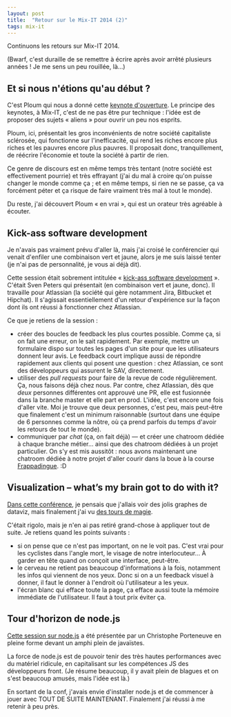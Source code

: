 ```yaml
---
layout: post
title:  "Retour sur le Mix-IT 2014 (2)"
tags: mix-it
---
```


Continuons les retours sur Mix-IT 2014.

(Bwarf, c'est duraille de se remettre à écrire après avoir arrêté plusieurs années ! Je me sens un peu rouillée, là…)

## Et si nous n'étions qu'au début ?

C'est Ploum qui nous a donné cette [keynote d'ouverture][session-ploum]. Le principe des keynotes, à Mix-IT, c'est de ne pas être pur technique : l'idée est de proposer des sujets « aliens » pour ouvrir un peu nos esprits.

Ploum, ici, présentait les gros inconvénients de notre société capitaliste sclérosée, qui fonctionne sur l'inefficacité, qui rend les riches encore plus riches et les pauvres encore plus pauvres. Il proposait donc, tranquillement, de réécrire l'économie et toute la société à partir de rien.

Ce genre de discours est en même temps très tentant (notre société est effectivement pourrie) et très effrayant (j'ai du mal à croire qu'on puisse changer le monde comme ça ; et en même temps, si rien ne se passe, ça va forcément péter et ça risque de faire vraiment très mal à tout le monde).

Du reste, j'ai découvert Ploum « en vrai », qui est un orateur très agréable à écouter.

## Kick-ass software development

Je n'avais pas vraiment prévu d'aller là, mais j'ai croisé le conférencier qui venait d'enfiler une combinaison vert et jaune, alors je me suis laissé tenter (je n'ai pas de personnalité, je vous ai déjà dit).

Cette session était sobrement intitulée « [kick-ass software development][session-kick-ass] ». C'était Sven Peters qui présentait (en combinaison vert et jaune, donc). Il travaille pour Atlassian (la société qui gère notamment Jira, Bitbucket et Hipchat). Il s'agissait essentiellement d'un retour d'expérience sur la façon dont ils ont réussi à fonctionner chez Atlassian.

Ce que je retiens de la session :

* créer des boucles de feedback les plus courtes possible. Comme ça, si on fait une erreur, on le sait rapidement. Par exemple, mettre un formulaire dispo sur toutes les pages d'un site pour que les utilisateurs donnent leur avis. Le feedback court implique aussi de répondre rapidement aux clients qui posent une question : chez Atlassian, ce sont des développeurs qui assurent le SAV, directement.
* utiliser des _pull requests_ pour faire de la revue de code régulièrement. Ça, nous faisons déjà chez nous. Par contre, chez Atlassian, dès que _deux_ personnes différentes ont approuvé une PR, elle est fusionnée dans la branche master et elle part en prod. L'idée, c'est encore une fois d'aller vite. Moi je trouve que deux personnes, c'est peu, mais peut-être que finalement c'est un minimum raisonnable (surtout dans une équipe de 6 personnes comme la nôtre, où ça prend parfois du temps d'avoir les retours de tout le monde).
* communiquer par _chat_ (ça, on fait déjà) — et créer une chatroom dédiée à chaque branche métier… ainsi que des chatroom dédiées à un projet particulier. On s'y est mis aussitôt : nous avons maintenant une chatroom dédiée à notre projet d'aller courir dans la boue à la course [Frappadingue][frappadingue]. :D

## Visualization – what’s my brain got to do with it?

[Dans cette conférence][session-brain], je pensais que j'allais voir des jolis graphes de dataviz, mais finalement j'ai vu [des tours de magie][magie].

C'était rigolo, mais je n'en ai pas retiré grand-chose à appliquer tout de suite. Je retiens quand les points suivants :

* si on pense que ce n'est pas important, on ne le voit pas. C'est vrai pour les cyclistes dans l'angle mort, le visage de notre interlocuteur… À garder en tête quand on conçoit une interface, peut-être.
* le cerveau ne retient pas beaucoup d'informations à la fois, notamment les infos qui viennent de nos yeux. Donc si on a un feedback visuel à donner, il faut le donner à l'endroit où l'utilisateur a les yeux.
* l'écran blanc qui efface toute la page, ça efface aussi toute la mémoire immédiate de l'utilisateur. Il faut à tout prix éviter ça.

## Tour d'horizon de node.js

[Cette session sur node.js][session-node] a été présentée par un Christophe Porteneuve en pleine forme devant un amphi plein de javaïstes.

La force de node.js est de pouvoir tenir des très hautes performances avec du matériel ridicule, en capitalisant sur les compétences JS des développeurs front. (Je résume beaucoup, il y avait plein de blagues et on s'est beaucoup amusés, mais l'idée est là.)

En sortant de la conf, j'avais envie d'installer node.js et de commencer à jouer avec TOUT DE SUITE MAINTENANT. Finalement j'ai réussi à me retenir à peu près.

[light-blog]: http://www.mix-it.fr/lightning/543/blogger-chaque-jour-pour-etre-riche-et-celebre
[slides-david]: http://blog.javabien.net/2014/04/29/
[light-debutants]: http://www.mix-it.fr/lightning/560/5-apprentissages-pour-le-programmeur-debutant
[dgageot]: https://twitter.com/dgageot
[jekyll]:    http://jekyllrb.com
[mix-it]: http://www.mix-it.fr/
[session-ploum]: http://www.mix-it.fr/session/382/et-si-nous-n-etions-qu-au-debut-
[session-kick-ass]: http://www.mix-it.fr/session/405/how-to-do-kick-ass-software-development
[session-brain]: http://www.mix-it.fr/session/369/visualization-what-s-my-brain-got-to-do-with-it-
[session-node]: http://www.mix-it.fr/session/361/tour-d-horizon-de-node-js
[session-machine-learning]: http://www.mix-it.fr/session/500/machine-learning-et-regulation-numerique
[session-cost-of-delay]: http://www.mix-it.fr/session/515/prioritising-ideas-using-cost-of-delay
[session-biotech]: http://www.mix-it.fr/session/540/biotech-breaks-free-and-so-does-tech-
[session-webmobile]: http://www.mix-it.fr/session/397/le-web-est-la-plateforme-mobile-
[session-party1999]: http://www.mix-it.fr/session/494/party-like-it-s-1999
[session-gandalf]: http://www.mix-it.fr/session/492/coach-like-a-wizard-agile-wisdom-of-gandalf
[session-comm]: http://www.mix-it.fr/session/518/consulting-secrets-for-effective-communication
[frappadingue]: http://www.frappadingue.net/les-courses/rhone-xtrem/
[magie]: https://www.youtube.com/watch?v=5igHSsydm1Q
